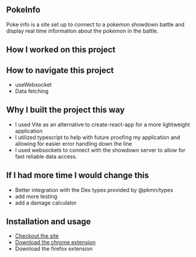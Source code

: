 ## PokeInfo

Poke info is a site set up to connect to a pokemon showdown battle and display real time information about the pokemon in the battle.

## How I worked on this project

## How to navigate this project

- useWebsocket
- Data fetching

## Why I built the project this way

- I used Vite as an alternative to create-react-app for a more lightweight application
- I utilized typescript to help with future proofing my application and allowing for easier error handling down the line
- I used websockets to connect with the showdown server to allow for fast reliable data access.

## If I had more time I would change this

- Better integration with the Dex types provided by @pkmn/types
- add more testing
- add a damage calculator 

## Installation and usage

- [Checkout the site](https://piacib.github.io/pokeinfo/)
- [Download the chrome extension](https://chrome.google.com/webstore/detail/pokeinfo-extension/plolbicmjndjpglocmmgnbppgnadmlfb#:~:text=Poke%20info%20is%20a%20chrome,display%20real%20time%20battle%20information.)
- Download the firefox extension
